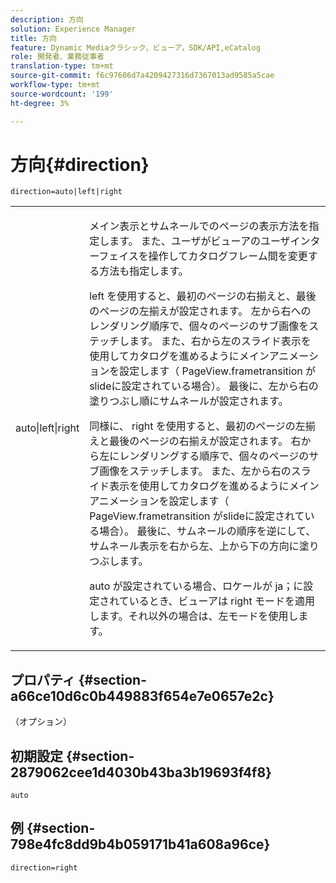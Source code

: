 ```yaml
---
description: 方向
solution: Experience Manager
title: 方向
feature: Dynamic Mediaクラシック，ビューア，SDK/API,eCatalog
role: 開発者、業務従事者
translation-type: tm+mt
source-git-commit: f6c97606d7a4209427316d7367013ad9585a5cae
workflow-type: tm+mt
source-wordcount: '199'
ht-degree: 3%

---
```



# 方向{#direction}

`direction=auto|left|right`

<table id="table_1D425B7685D448459CD3FE8D683C813C"> 
 <tbody> 
  <tr> 
   <td colname="col1"> <p> <span class="codeph"> auto|left|right  </span> </p> </td> 
   <td colname="col2"> <p>メイン表示とサムネールでのページの表示方法を指定します。 また、ユーザがビューアのユーザインターフェイスを操作してカタログフレーム間を変更する方法も指定します。 </p> <p><span class="codeph"> left </span>を使用すると、最初のページの右揃えと、最後のページの左揃えが設定されます。 左から右へのレンダリング順序で、個々のページのサブ画像をステッチします。 また、右から左のスライド表示を使用してカタログを進めるようにメインアニメーションを設定します（<span class="codeph"> PageView.frametransition </span>がslideに設定されている場合）。 最後に、左から右の塗りつぶし順にサムネールが設定されます。 </p> <p>同様に、<span class="codeph"> right </span>を使用すると、最初のページの左揃えと最後のページの右揃えが設定されます。 右から左にレンダリングする順序で、個々のページのサブ画像をステッチします。 また、左から右のスライド表示を使用してカタログを進めるようにメインアニメーションを設定します（<span class="codeph"> PageView.frametransition </span>がslideに設定されている場合）。 最後に、サムネールの順序を逆にして、サムネール表示を右から左、上から下の方向に塗りつぶします。 </p> <p><span class="codeph"> auto </span>が設定されている場合、ロケールが<span class="codeph"> ja；に設定されているとき、ビューアは<span class="codeph"> right </span>モードを適用します。</span>それ以外の場合は、<span class="codeph">左</span>モードを使用します。 </p> </td> 
  </tr> 
 </tbody> 
</table>

## プロパティ {#section-a66ce10d6c0b449883f654e7e0657e2c}

（オプション）

## 初期設定 {#section-2879062cee1d4030b43ba3b19693f4f8}

`auto`

## 例 {#section-798e4fc8dd9b4b059171b41a608a96ce}

`direction=right`
